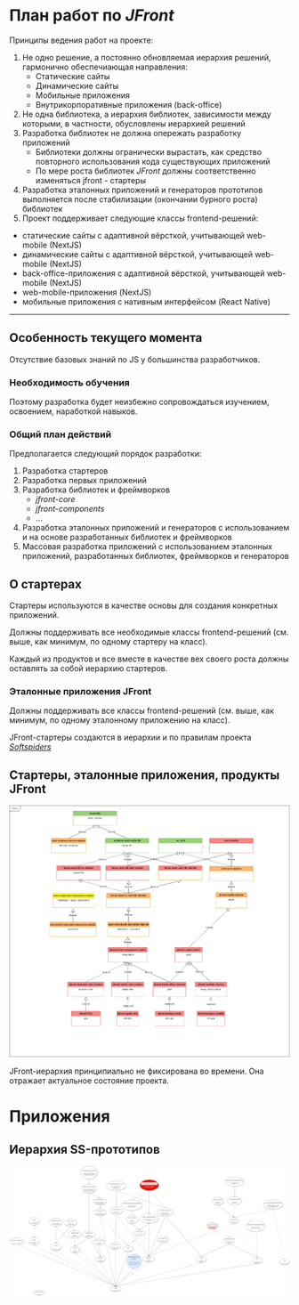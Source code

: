 # План работ по *JFront*

Принципы ведения работ на проекте:
1. Не одно решение, а постоянно обновляемая иерархия решений, гармонично обеспечиающая направления:
    - Статические сайты
    - Динамические сайты
    - Мобильные приложения
    - Внутрикорпоративные приложения (back-office)
2. Не одна библиотека, а иерархия библиотек, зависимости между которыми, в частности, обусловлены иерархией решений
3. Разработка библиотек не должна опережать разработку приложений
   - Библиотеки должны огранически вырастать, как средство повторного использования кода существующих приложений
   - По мере роста библиотек *JFront* должны соответственно изменяться jfront - стартеры
4. Разработка эталонных приложений и генераторов прототипов выполняется после стабилизации (окончании бурного роста)
библиотек
5. Проект поддерживает следующие классы frontend-решений:
- статические сайты с адаптивной вёрсткой, учитывающей web-mobile (NextJS)
- динамические сайты с адаптивной вёрсткой, учитывающей web-mobile (NextJS)
- back-office-приложения с адаптивной вёрсткой, учитывающей web-mobile (NextJS)
- web-mobile-приложения (NextJS)
- мобильные приложения с нативным интерфейсом (React Native) 

---

## Особенность текущего момента

Отсутствие базовых знаний по JS у большинства разработчиков.

### Необходимость обучения

Поэтому разработка будет неизбежно сопровождаться изучением, освоением, наработкой навыков.

### Общий план действий

Предполагается следующий порядок разработки:

1. Разработка стартеров
2. Разработка первых приложений
3. Разработка библиотек и фреймворков
   - *jfront-core*
   - *jfront-components*
   - ...
4. Разработка эталонных приложений и генераторов с использованием и на основе разработанных библиотек и фреймворков
5. Массовая разработка приложений с использованием эталонных приложений, разработанных библиотек, фреймворков и
генераторов

## О стартерах

Стартеры используются в качестве основы для создания конкретных приложений.

Должны поддерживать все необходимые классы frontend-решений (см. выше, как минимум, по одному стартеру на класс).

Каждый из продуктов и все вместе в качестве вех своего роста должны оставлять за собой иерархию стартеров.

### Эталонные приложения JFront

Должны поддерживать все классы frontend-решений (см. выше, как минимум, по одному эталонному приложению на класс).

JFront-стартеры создаются в иерархии и по правилам проекта [*Softspiders*](https://github.com/softspiders/softspiders)

## Стартеры, эталонные приложения, продукты JFront

![Иерархия стартеров](images/jfront-starters.png)

JFront-иерархия принципиально не фиксирована во времени. Она отражает актуальное состояние проекта.

# Приложения

## Иерархия SS-прототипов

![SS-Иерархия](images/SS-Hierarсhy.png)
